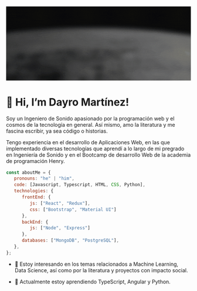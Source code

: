 ![Portada Perfil](./images/BannerGithub.gif)


# 👋 Hi, I’m Dayro Martínez!


Soy un Ingeniero de Sonido apasionado por la programación web y el cosmos de la tecnología en general. Así mismo, amo la literatura y me fascina escribir, ya sea código o historias.

Tengo experiencia en el desarrollo de Aplicaciones Web, en las que implementado diversas tecnologías que aprendí a lo largo de mi pregrado en Ingeniería de Sonido y en el Bootcamp de desarrollo Web de la academia de programación Henry.


```javascript
const aboutMe = {
   pronouns: "he" | "him",
   code: [Javascript, Typescript, HTML, CSS, Python],
   technologies: {
      frontEnd: {
         js: ["React", "Redux"],
         css: ["Bootstrap", "Material UI"]
      },
      backEnd: {
         js: ["Node", "Express"]
      },
      databases: ["MongoDB", "PostgreSQL"],
   },
};
```

- 👀 Estoy interesando en los temas relacionados a Machine Learning, Data Science, así como por la literatura y proyectos con impacto social.

- 🌱 Actualmente estoy aprendiendo TypeScript, Angular y Python. 




<!---
dayromartinez/dayromartinez is a ✨ special ✨ repository because its `README.md` (this file) appears on your GitHub profile.
You can click the Preview link to take a look at your changes.
--->
